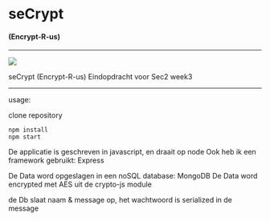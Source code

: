 # seCrypt

#### (Encrypt-R-us)

---

[![](https://img.shields.io/badge/rick-approved-ff69b4.svg)](https://www.youtube.com/watch?v=dQw4w9WgXcQ)

seCrypt (Encrypt-R-us) Eindopdracht voor Sec2 week3

---

usage:

clone repository

```shell
npm install
npm start
```

De applicatie is geschreven in javascript, en draait op node
Ook heb ik een framework gebruikt: Express

De Data word opgeslagen in een noSQL database: MongoDB
De Data word encrypted met AES uit de crypto-js module

de Db slaat naam & message op, het wachtwoord is serialized in de message

